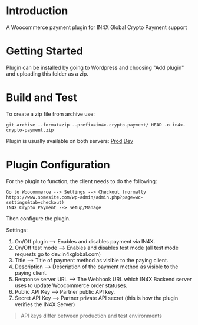 # Introduction 
A Woocommerce payment plugin for IN4X Global Crypto Payment support

# Getting Started
Plugin can be installed by going to Wordpress and choosing "Add plugin" and uploading this folder as a zip.

# Build and Test
To create a zip file from archive use:
```
git archive --format=zip --prefix=in4x-crypto-payment/ HEAD -o in4x-crypto-payment.zip
```
Plugin is usually available on both servers: [Prod](https://www.in4xglobal.com/in4x-crypto-payment.zip) [Dev](https://dev.in4xglobal.com/in4x-crypto-payment.zip)

# Plugin Configuration
For the plugin to function, the client needs to do the following:

```
Go to Woocommerce --> Settings --> Checkout (normally https://www.somesite.com/wp-admin/admin.php?page=wc-settings&tab=checkout)
IN4X Crypto Payment --> Setup/Manage
```

Then configure the plugin.

Settings:
1. On/Off plugin --> Enables and disables payment via IN4X.
2. On/Off test mode --> Enables and disables test mode (all test mode requests go to dev.in4xglobal.com)
3. Title --> Title of payment method as visible to the paying client.
4. Description --> Description of the payment method as visible to the paying client.
5. Response server URL --> The Webhook URL which IN4X Backend server uses to update Woocommerce order statuses.
6. Public API Key --> Partner public API key.
7. Secret API Key --> Partner private API secret (this is how the plugin verifies the IN4X Server)

> API keys differ between production and test environments
